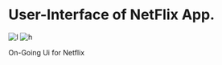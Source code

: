 # User-Interface of NetFlix App.  
![l](https://user-images.githubusercontent.com/113658115/213906441-46290e34-1147-4aad-a4c3-851da5fa1e53.jpg)
![h](https://user-images.githubusercontent.com/113658115/213906442-8280ab23-e873-4a2f-a515-2037b5f960c6.jpg)

On-Going Ui for Netflix
